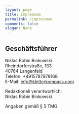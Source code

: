 ```yaml
---
layout: page
title: Impressum
permalink: /impressum
comments: false
slogan: None
---
```



## Geschäftsführer

Niklas Robin Binkowski <br />Rheindorferstraße, 133 <br />40764 Langenfeld<br />Telefon: +4915787978168<br />E-Mail: info@kletterkompass.com

Redaktionell verantwortlich:<br />Niklas Robin Binkowski

Angaben gemäß § 5 TMG


